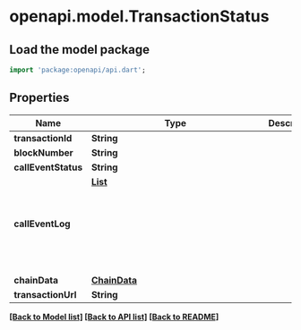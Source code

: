 # openapi.model.TransactionStatus

## Load the model package
```dart
import 'package:openapi/api.dart';
```

## Properties
Name | Type | Description | Notes
------------ | ------------- | ------------- | -------------
**transactionId** | **String** |  | [optional] 
**blockNumber** | **String** |  | [optional] 
**callEventStatus** | **String** |  | [optional] 
**callEventLog** | [**List<Object>**](Object.md) |  | [optional] [default to const []]
**chainData** | [**ChainData**](ChainData.md) |  | [optional] 
**transactionUrl** | **String** |  | [optional] 

[[Back to Model list]](../README.md#documentation-for-models) [[Back to API list]](../README.md#documentation-for-api-endpoints) [[Back to README]](../README.md)


